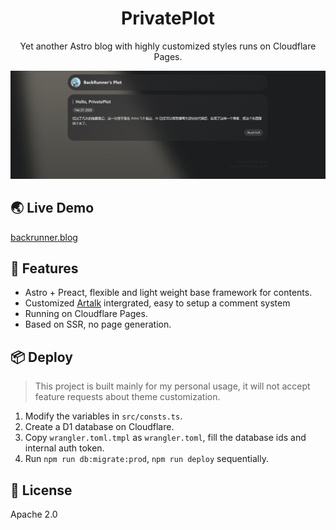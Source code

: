 <div align="center">
  <h1>PrivatePlot</h1>
  <p>Yet another Astro blog with highly customized styles runs on Cloudflare Pages.</p>
</div>

![](./.github/demo.png)

## 🌏 Live Demo

[backrunner.blog](https://backrunner.blog)

## 🌌 Features

- Astro + Preact, flexible and light weight base framework for contents.
- Customized [Artalk](https://artalk.js.org/) intergrated, easy to setup a comment system
- Running on Cloudflare Pages.
- Based on SSR, no page generation.

## 📦 Deploy

> This project is built mainly for my personal usage, it will not accept feature requests about theme customization.

1. Modify the variables in `src/consts.ts`.
2. Create a D1 database on Cloudflare.
3. Copy `wrangler.toml.tmpl` as `wrangler.toml`, fill the database ids and internal auth token.
4. Run `npm run db:migrate:prod`, `npm run deploy` sequentially.

## 🧾 License

Apache 2.0
